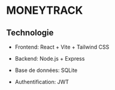 # MONEYTRACK

## Technologie
- Frontend: React + Vite + Tailwind CSS

- Backend: Node.js + Express

- Base de données: SQLite

- Authentification: JWT